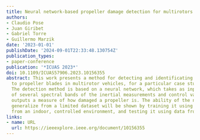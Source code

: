 ```yaml
---
title: Neural network-based propeller damage detection for multirotors
authors:
- Claudio Pose
- Juan Giribet
- Gabriel Torre
- Guillermo Marzik
date: '2023-01-01'
publishDate: '2024-09-01T22:33:48.130754Z'
publication_types:
- paper-conference
publication: '*ICUAS 2023*'
doi: 10.1109/ICUAS57906.2023.10156355
abstract: This work presents a method for detecting and identificating possible damages
  to propeller blades in multirotor vehicles, for a particular case study of a quadrotor.
  The detection method is based on a neural network, which takes as input the energy
  of several spectral bands of the inertial measurements and control variables, and
  outputs a measure of how damaged a propeller is. The ability of the network to correctly
  generalize from a limited dataset will be shown by training it using data gathered
  from an indoor, controlled environment, and testing it using data from outdoor flights.
links:
- name: URL
  url: https://ieeexplore.ieee.org/document/10156355
---
```

